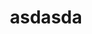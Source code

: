 ---
schema: default
title: asdasda
organization: Sample Department
notes: asdasda
license: 'https://creativecommons.org/publicdomain/zero/1.0/'
maintainer: asdasd
maintainer_email: asdasd
---